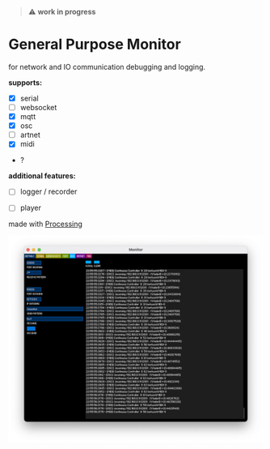 > :warning: **work in progress**

# General Purpose Monitor
for network and IO communication debugging and logging. 

**supports:**
* [x] serial
* [ ] websocket
* [x] mqtt
* [x] osc
* [ ] artnet
* [x] midi
* ?

**additional features:** 
* [ ] logger / recorder
* [ ] player


made with [Processing](https://github.com/processing/processing) 

![](screen.png)
